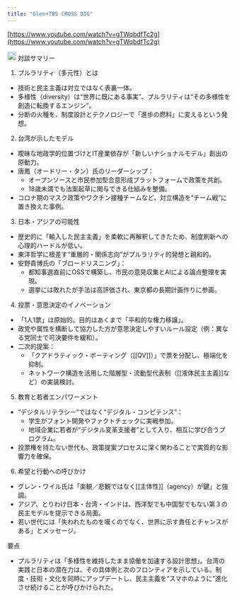 ```yaml
---
title: "Glen+TBS CROSS DIG"
---
```


[https://www.youtube.com/watch?v=gTWqbdfTc2g](https://www.youtube.com/watch?v=gTWqbdfTc2g)

<img src='https://scrapbox.io/api/pages/nishio/o3/icon' alt='o3.icon' height="19.5"/>
対談サマリー

1. プルラリティ（多元性）とは
- 技術と民主主義は対立ではなく表裏一体。
- 多様性（diversity）は“世界に既にある事実”、プルラリティは“その多様性を創造に転換するエンジン”。
- 分断の火種を、制度設計とテクノロジーで「進歩の燃料」に変えるという発想。

2. 台湾が示したモデル
- 曖昧な地政学的位置づけとIT産業依存が「新しいナショナルモデル」創出の原動力。
- 唐鳳（オードリー・タン）氏のリーダーシップ：
    - オープンソースと市民参加型合意形成プラットフォームで政策を共創。
    - 18歳未満でも法案起草に関与できる仕組みを整備。
- コロナ期のマスク政策やワクチン接種チームなど、対立構造を“チーム戦”に置き換えた事例。

3. 日本・アジアの可能性
- 歴史的に「輸入した民主主義」を柔軟に再解釈してきたため、制度刷新への心理的ハードルが低い。
- 東洋哲学に根差す“重層的・関係志向”がプルラリティ的発想と親和的。
- 安野貴博氏の「ブロードリスニング」：
    - 都知事選直前にOSSで構築し、市民の意見収集とAIによる論点整理を実現。
    - 選挙には敗れたが手法は高評価され、東京都の長期計画作りに参画。

4. 投票・意思決定のイノベーション
- 「1人1票」は原始的。目的はあくまで「平和的な権力移譲」。
- 政党や属性を横断して協力した方が意思決定しやすいルール設定（例：異なる党同士で可決要件を緩和）。
- 二次的提案：
    - 「クアドラティック・ボーティング（[[QV]]）」で票を分配し、極端化を抑制。
    - ネットワーク構造を活用した階層型・流動型代表制（[[液体民主主義]]など）の実装検討。

5. 教育と若者エンパワーメント
- “デジタルリテラシー”ではなく“デジタル・コンピテンス”：
    - 学生がフォント開発やファクトチェックに実戦参加。
    - 地域企業に若者が“デジタル変革支援者”として入り、相互に学び合うプログラム。
- 投票権を持たない世代も、政策提案プロセスに深く関わることで実質的な影響力を確保。

6. 希望と行動への呼びかけ
- グレン・ワイル氏は「楽観／悲観ではなく[[主体性]]（agency）が鍵」と強調。
- アジア、とりわけ日本・台湾・インドは、西洋型でも中国型でもない第３の民主モデルを提示できる局面。
- 若い世代には「失われたものを嘆くのでなく、世界に示す責任とチャンスがある」とメッセージ。

要点
- プルラリティは「多様性を維持したまま協働を加速する設計思想」。台湾の実践と日本の潜在力は、その具体例と次のフロンティアを示している。制度・技術・文化を同時にアップデートし、民主主義を“スマホのように”進化させ続けることが呼びかけられた。
